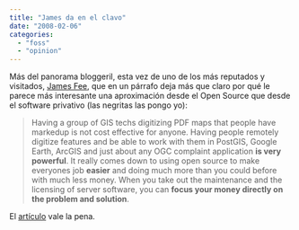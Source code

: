 ```yaml
---
title: "James da en el clavo"
date: "2008-02-06"
categories: 
  - "foss"
  - "opinion"
---
```


Más del panorama bloggeril, esta vez de uno de los más reputados y visitados, [James Fee](http://www.spatiallyadjusted.com/), que en un párrafo deja más que claro por qué le parece más interesante una aproximación desde el Open Source que desde el software privativo (las negritas las pongo yo):

> Having a group of GIS techs digitizing PDF maps that people have markedup is not cost effective for anyone. Having people remotely digitize features and be able to work with them in PostGIS, Google Earth, ArcGIS and just about any OGC complaint application **is very powerful**. It really comes down to using open source to make everyones job **easier** and doing much more than you could before with much less money. When you take out the maintenance and the licensing of server software, you can **focus your money directly on the problem and solution**.

El [artículo](http://feeds.spatiallyadjusted.com/~r/SpatiallyAdjusted/~3/229705206/) vale la pena.

